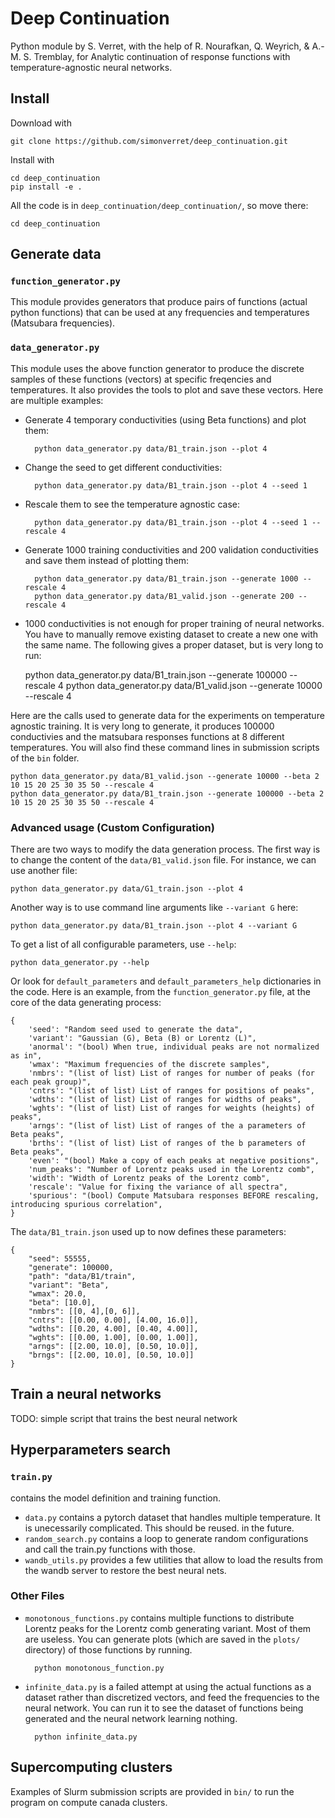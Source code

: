 # Deep Continuation
Python module by S. Verret, with the help of R. Nourafkan, Q. Weyrich, & A.-M. S. Tremblay, for Analytic continuation of response functions with temperature-agnostic neural networks.

## Install
Download with

    git clone https://github.com/simonverret/deep_continuation.git

Install with

    cd deep_continuation
    pip install -e .

All the code is in `deep_continuation/deep_continuation/`, so move there:

    cd deep_continuation


## Generate data

### `function_generator.py`
This module provides generators that produce pairs of functions (actual python functions) that can be used at any frequencies and temperatures (Matsubara frequencies).

### `data_generator.py`
This module uses the above function generator to produce the discrete samples of these functions (vectors) at specific freqencies and temperatures. It also provides the tools to plot and save these vectors. Here are multiple examples:

- Generate 4 temporary conductivities (using Beta functions) and plot them:

        python data_generator.py data/B1_train.json --plot 4

- Change the seed to get different conductivities:

        python data_generator.py data/B1_train.json --plot 4 --seed 1

- Rescale them to see the temperature agnostic case:

        python data_generator.py data/B1_train.json --plot 4 --seed 1 --rescale 4

- Generate 1000 training conductivities and 200 validation conductivities and save them instead of plotting them:

        python data_generator.py data/B1_train.json --generate 1000 --rescale 4
        python data_generator.py data/B1_valid.json --generate 200 --rescale 4

- 1000 conductivities is not enough for proper training of neural networks. You have to manually remove existing dataset to create a new one with the same name. The following gives a proper dataset, but is very long to run:

    python data_generator.py data/B1_train.json --generate 100000 --rescale 4
    python data_generator.py data/B1_valid.json --generate 10000 --rescale 4

Here are the calls used to generate data for the experiments on temperature agnostic training. It is very long to generate, it produces 100000 conductivies and the matsubara responses functions at 8 different temperatures. You will also find these command lines in submission scripts of the `bin` folder.

    python data_generator.py data/B1_valid.json --generate 10000 --beta 2 10 15 20 25 30 35 50 --rescale 4
    python data_generator.py data/B1_train.json --generate 100000 --beta 2 10 15 20 25 30 35 50 --rescale 4


### Advanced usage (Custom Configuration)

There are two ways to modify the data generation process. The first way is to change the content of the `data/B1_valid.json` file. For instance, we can use another file: 

    python data_generator.py data/G1_train.json --plot 4

Another way is to use command line arguments like `--variant G` here:

    python data_generator.py data/B1_train.json --plot 4 --variant G

To get a list of all configurable parameters, use `--help`:

    python data_generator.py --help

Or look for `default_parameters` and `default_parameters_help` dictionaries in the code. Here is an example, from the `function_generator.py` file, at the core of the data generating process:

    {
        'seed': "Random seed used to generate the data",
        'variant': "Gaussian (G), Beta (B) or Lorentz (L)",
        'anormal': "(bool) When true, individual peaks are not normalized as in",
        'wmax': "Maximum frequencies of the discrete samples",
        'nmbrs': "(list of list) List of ranges for number of peaks (for each peak group)",
        'cntrs': "(list of list) List of ranges for positions of peaks",
        'wdths': "(list of list) List of ranges for widths of peaks",
        'wghts': "(list of list) List of ranges for weights (heights) of peaks",
        'arngs': "(list of list) List of ranges of the a parameters of Beta peaks",
        'brths': "(list of list) List of ranges of the b parameters of Beta peaks",
        'even': "(bool) Make a copy of each peaks at negative positions",
        'num_peaks': "Number of Lorentz peaks used in the Lorentz comb",
        'width': "Width of Lorentz peaks of the Lorentz comb",
        'rescale': "Value for fixing the variance of all spectra",
        'spurious': "(bool) Compute Matsubara responses BEFORE rescaling, introducing spurious correlation",
    }

The `data/B1_train.json` used up to now defines these parameters:

    {
        "seed": 55555,
        "generate": 100000,
        "path": "data/B1/train",
        "variant": "Beta",
        "wmax": 20.0,
        "beta": [10.0],
        "nmbrs": [[0, 4],[0, 6]],
        "cntrs": [[0.00, 0.00], [4.00, 16.0]],
        "wdths": [[0.20, 4.00], [0.40, 4.00]],
        "wghts": [[0.00, 1.00], [0.00, 1.00]],
        "arngs": [[2.00, 10.0], [0.50, 10.0]],
        "brngs": [[2.00, 10.0], [0.50, 10.0]]
    }

## Train a neural networks

TODO: simple script that trains the best neural network


## Hyperparameters search

### `train.py`
contains the model definition and training function. 
- `data.py` contains a pytorch dataset that handles multiple temperature. It is unecessarily complicated. This should be reused. in the future.
- `random_search.py` contains a loop to generate random configurations and call the train.py functions with those. 
- `wandb_utils.py` provides a few utilities that allow to load the results from the wandb server to restore the best neural nets.

### Other Files

- `monotonous_functions.py` contains multiple functions to distribute Lorentz peaks for the Lorentz comb generating variant. Most of them are useless. You can generate plots (which are saved in the `plots/` directory) of those functions by running.

        python monotonous_function.py

- `infinite_data.py` is a failed attempt at using the actual functions as a dataset rather than discretized vectors, and feed the frequencies to the neural network. You can run it to see the dataset of functions being generated and the neural network learning nothing.

        python infinite_data.py


## Supercomputing clusters
Examples of Slurm submission scripts are provided in `bin/` to run the program on compute canada clusters.


